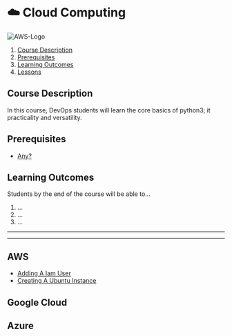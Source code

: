 # ☁️ Cloud Computing <!-- {docsify-ignore} -->

![AWS-Logo](https://upload.wikimedia.org/wikipedia/commons/thumb/9/93/Amazon_Web_Services_Logo.svg/1280px-Amazon_Web_Services_Logo.svg.png)

1. [Course Description](#course-description)
2. [Prerequisites](#prerequisites)
3. [Learning Outcomes](#learning-outcomes)
4. [Lessons](#lessons)

## Course Description <!-- {docsify-ignore} -->

In this course, DevOps students will learn the core basics of python3; it practicality and versatility.

## Prerequisites <!-- {docsify-ignore} -->

* [Any?](#)

## Learning Outcomes <!-- {docsify-ignore} -->

Students by the end of the course will be able to...

1. ...
1. ...
1. ...

---
---

## AWS

- [Adding A Iam User](/lessons/Cloud_Computing/aws-Setting_Up_Iam_Users.md)
- [Creating A Ubuntu Instance](/lessons/Cloud_Computing/aws-Creating_A_Instance.md)

## Google Cloud

## Azure